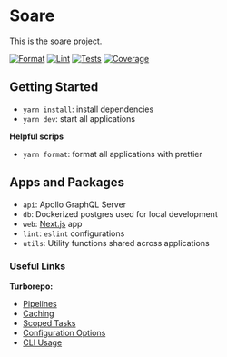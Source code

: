 # Soare

This is the soare project.

[![Format](https://github.com/chrstnfrrs/soare/actions/workflows/format.yaml/badge.svg)](https://github.com/chrstnfrrs/soare/actions/workflows/format.yaml) [![Lint](https://github.com/chrstnfrrs/soare/actions/workflows/lint.yaml/badge.svg)](https://github.com/chrstnfrrs/soare/actions/workflows/lint.yaml) [![Tests](https://github.com/chrstnfrrs/soare/actions/workflows/test.yaml/badge.svg)](https://github.com/chrstnfrrs/soare/actions/workflows/test.yaml) [![Coverage](https://github.com/chrstnfrrs/soare/actions/workflows/coverage.yaml/badge.svg)](https://github.com/chrstnfrrs/soare/actions/workflows/coverage.yaml)

## Getting Started

- `yarn install`: install dependencies
- `yarn dev`: start all applications

**Helpful scrips**

- `yarn format`: format all applications with prettier

## Apps and Packages

- `api`: Apollo GraphQL Server
- `db`: Dockerized postgres used for local development
- `web`: [Next.js](https://nextjs.org) app
- `lint`: `eslint` configurations
- `utils`: Utility functions shared across applications

### Useful Links

**Turborepo:**

- [Pipelines](https://turborepo.org/docs/features/pipelines)
- [Caching](https://turborepo.org/docs/features/caching)
- [Scoped Tasks](https://turborepo.org/docs/features/scopes)
- [Configuration Options](https://turborepo.org/docs/reference/configuration)
- [CLI Usage](https://turborepo.org/docs/reference/command-line-reference)
